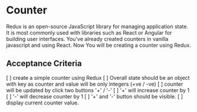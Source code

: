 # Counter 
 Redux is an open-source JavaScript library for managing application state. It is most commonly used with libraries such as React or Angular for building user interfaces.
 You've already created counters in vanilla javascript and using React.
 Now You will be creating a counter using Redux. 
 
 ## Acceptance Criteria
 [ ] create a simple counter using Redux
 [ ] Overall state should be an object with key as counter and value will be only integers (+ve / -ve)
 [ ] counter will be updated by click two buttons '+' / '-'
 [ ] '+' will increase counter by 1
 [ ] '-' will decrease counter by 1
 [ ] '+' and '-' button should be visible.
 [ ] display current counter value.
 

 
